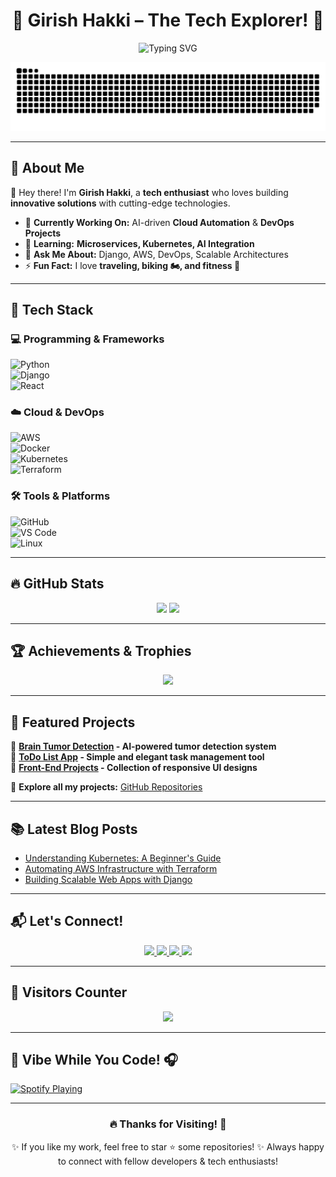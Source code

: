 


<h1 align="center">🚀 Girish Hakki – The Tech Explorer! 🚀</h1>  

<p align="center">
  <img src="https://readme-typing-svg.demolab.com?font=Fira+Code&pause=1000&color=F70000&width=435&lines=Full+Stack+Developer;DevOps+Enthusiast;Cloud+Architect;Python+%7C+Django+%7C+AWS+%7C+Kubernetes+%7C+Terraform" alt="Typing SVG" />
</p>

<div align="center">
  <img src="https://raw.githubusercontent.com/Platane/snk/output/github-contribution-grid-snake.svg" alt="GitHub Contribution Snake Animation">
</div>  

---

## 🌟 About Me  

👋 Hey there! I'm **Girish Hakki**, a **tech enthusiast** who loves building **innovative solutions** with cutting-edge technologies.  

- 🔭 **Currently Working On:** AI-driven **Cloud Automation** & **DevOps Projects**  
- 🌱 **Learning:** **Microservices, Kubernetes, AI Integration**  
- 💬 **Ask Me About:** Django, AWS, DevOps, Scalable Architectures  
- ⚡ **Fun Fact:** I love **traveling, biking 🏍️, and fitness 💪**  

---

## 🚀 Tech Stack  

### 💻 Programming & Frameworks  
![Python](https://img.shields.io/badge/-Python-3776AB?style=for-the-badge&logo=python&logoColor=white)  
![Django](https://img.shields.io/badge/-Django-092E20?style=for-the-badge&logo=django&logoColor=white)  
![React](https://img.shields.io/badge/-React-61DAFB?style=for-the-badge&logo=react&logoColor=black)  

### ☁️ Cloud & DevOps  
![AWS](https://img.shields.io/badge/-AWS-232F3E?style=for-the-badge&logo=amazon-aws&logoColor=white)  
![Docker](https://img.shields.io/badge/-Docker-2496ED?style=for-the-badge&logo=docker&logoColor=white)  
![Kubernetes](https://img.shields.io/badge/-Kubernetes-326CE5?style=for-the-badge&logo=kubernetes&logoColor=white)  
![Terraform](https://img.shields.io/badge/-Terraform-623CE4?style=for-the-badge&logo=terraform&logoColor=white)  

### 🛠️ Tools & Platforms  
![GitHub](https://img.shields.io/badge/-GitHub-181717?style=for-the-badge&logo=github&logoColor=white)  
![VS Code](https://img.shields.io/badge/-VS%20Code-007ACC?style=for-the-badge&logo=visual-studio-code&logoColor=white)  
![Linux](https://img.shields.io/badge/-Linux-FCC624?style=for-the-badge&logo=linux&logoColor=black)  

---

## 🔥 GitHub Stats  

<p align="center">
  <img width="48%" src="https://github-readme-stats.vercel.app/api?username=GirishHakki&show_icons=true&theme=radical" />
  <img width="48%" src="https://github-readme-streak-stats.herokuapp.com/?user=GirishHakki&theme=radical" />
</p>

---

## 🏆 Achievements & Trophies  

<p align="center">
  <img src="https://github-profile-trophy.vercel.app/?username=GirishHakki&theme=darkhub&no-frame=true&margin-w=15&margin-h=15" />
</p>

---

## 📌 Featured Projects  

🔹 **[Brain Tumor Detection](https://github.com/GirishHakki/Brain-tumor-Detection) - AI-powered tumor detection system**  
🔹 **[ToDo List App](https://github.com/GirishHakki/ToDo-List) - Simple and elegant task management tool**  
🔹 **[Front-End Projects](https://github.com/GirishHakki/Front-End-Project) - Collection of responsive UI designs**  

🔗 **Explore all my projects:** [GitHub Repositories](https://github.com/GirishHakki?tab=repositories)  

---

## 📚 Latest Blog Posts  

<!-- BLOG-POST-LIST:START -->
- [Understanding Kubernetes: A Beginner's Guide](https://yourblog.com/kubernetes-beginners-guide)  
- [Automating AWS Infrastructure with Terraform](https://yourblog.com/aws-terraform-automation)  
- [Building Scalable Web Apps with Django](https://yourblog.com/scalable-django-apps)  
<!-- BLOG-POST-LIST:END -->

---

## 📬 Let's Connect!  

<p align="center">
  <a href="https://www.linkedin.com/in/girish-hakki/">
    <img src="https://img.shields.io/badge/-LinkedIn-0077B5?style=for-the-badge&logo=linkedin&logoColor=white" />
  </a>
  <a href="https://www.instagram.com/girish_hakki/">
    <img src="https://img.shields.io/badge/-Instagram-E4405F?style=for-the-badge&logo=instagram&logoColor=white" />
  </a>
  <a href="https://www.facebook.com/girish.hakki">
    <img src="https://img.shields.io/badge/-Facebook-1877F2?style=for-the-badge&logo=facebook&logoColor=white" />
  </a>
  <a href="mailto:girish.hakki.kuk@gmail.com">
    <img src="https://img.shields.io/badge/-Email-D14836?style=for-the-badge&logo=gmail&logoColor=white" />
  </a>
</p>

---

## 👀 Visitors Counter  

<p align="center">
  <img src="https://komarev.com/ghpvc/?username=GirishHakki&color=blue&style=for-the-badge">
</p>

---

## 🎵 Vibe While You Code! 🎧  

[![Spotify Playing](https://spotify-github-profile.vercel.app/api/view?uid=your_spotify_id&cover_image=true&theme=default)](https://open.spotify.com/user/your_spotify_id)  

---

<h3 align="center">🔥 Thanks for Visiting! 🚀</h3>  

<p align="center">
✨ If you like my work, feel free to star ⭐ some repositories!  
✨ Always happy to connect with fellow developers & tech enthusiasts!  
</p>










